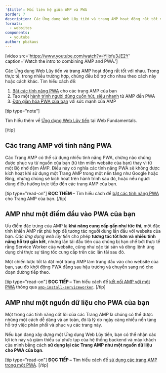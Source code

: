 ```yaml
---
'$title': Mối liên hệ giữa AMP và PWA
$order: 7
description: Các Ứng dụng Web Lũy tiến và trang AMP hoạt động rất tốt với nhau. Trong thực tế, trong nhiều trường hợp, chúng đều bổ trợ cho nhau theo cách này hoặc cách khác. Tìm hiểu cách để...
formats:
  - websites
components:
  - youtube
author: pbakaus
---
```


[video src='https://www.youtube.com/watch?v=Yllbfu3JE2Y' caption='Watch the intro to combining AMP and PWA.']

Các Ứng dụng Web Lũy tiến và trang AMP hoạt động rất tốt với nhau. Trong thực tế, trong nhiều trường hợp, chúng đều bổ trợ cho nhau theo cách này hoặc cách khác. Tìm hiểu cách để:

1. [Bật các tính năng PWA](../../../documentation/guides-and-tutorials/optimize-measure/amp-as-pwa.md) cho các trang AMP của bạn
2. Tạo một [hành trình người dùng cuốn hút, siêu nhanh](../../../documentation/guides-and-tutorials/integrate/amp-to-pwa.md) từ AMP đến PWA
3. [Đơn giản hóa PWA của bạn](../../../documentation/guides-and-tutorials/integrate/amp-in-pwa.md) với sức mạnh của AMP

[tip type="note"]

Tìm hiểu thêm về [Ứng dụng Web Lũy tiến](https://developers.google.com/web/progressive-web-apps/) tại Web Fundamentals.

[/tip]

## Các trang AMP với tính năng PWA

Các Trang AMP có thể sử dụng nhiều tính năng PWA, chừng nào chúng được phục vụ từ nguồn của bạn (từ tên miền website của bạn) thay vì từ một Bộ nhớ đệm AMP. Điều này có nghĩa các tính năng PWA sẽ không được kích hoạt khi sử dụng một Trang AMP trong một nền tảng như Google hoặc Bing, nhưng chúng sẽ kích hoạt trên hành trình sau đó, hoặc nếu người dùng điều hướng trực tiếp đến các trang AMP của bạn.

[tip type="read-on"] **ĐỌC THÊM –** Tìm hiểu cách để [bật các tính năng PWA](../../../documentation/guides-and-tutorials/optimize-measure/amp-as-pwa.md) cho Trang AMP của bạn. [/tip]

## AMP như một điểm đầu vào PWA của bạn

Ưu điểm đặc trưng của AMP là **khả năng cung cấp gần như tức thì**, một đặc tính khiến AMP rất phù hợp để tương tác người dùng lần đầu với website của bạn. _Các ứng dụng web lũy tiến_ cho phép **tương tác tốt hơn và nhiều tính năng hỗ trợ gắn kết**, nhưng lần tải đầu tiên của chúng bị hạn chế bởi thực tế rằng Service Worker của website, cũng như các tài sản và dòng lệnh ứng dụng chỉ thực sự tăng tốc cung cấp trên các lần tải sau đó.

Một chiến lược tốt là đặt một trang AMP làm trang đầu vào cho website của bạn, sau đó khởi động PWA đằng sau hậu trường và chuyển sang nó cho đoạn đường tiếp theo.

[tip type="read-on"] **ĐỌC TIẾP –** Tìm hiểu cách để [kết nối AMP với một PWA](../../../documentation/guides-and-tutorials/integrate/amp-to-pwa.md) thông qua [`amp-install-serviceworker`](../../../documentation/components/reference/amp-install-serviceworker.md). [/tip]

## AMP như một nguồn dữ liệu cho PWA của bạn

Một trong các tính năng cốt lõi của các Trang AMP là chúng có thể được nhúng một cách dễ dàng và an toàn, đó là lý do ngày càng nhiều nền tảng hỗ trợ việc phân phối và phục vụ các trang này.

Nếu bạn đang xây dựng một Ứng dụng Web Lũy tiến, bạn có thể nhận các lợi ích này và giảm thiểu sự phức tạp của hệ thống backend và máy khách của mình bằng cách **sử dụng lại các Trang AMP như một nguồn dữ liệu cho PWA của bạn**.

[tip type="read-on"] **ĐỌC TIẾP –** Tìm hiểu cách để [sử dụng các trang AMP trong một PWA](../../../documentation/guides-and-tutorials/integrate/amp-in-pwa.md). [/tip]
